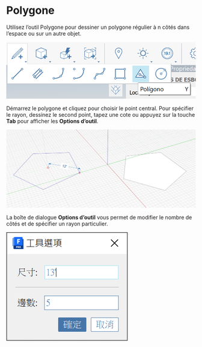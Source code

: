 # Polygone 

Utilisez l’outil Polygone pour dessiner un polygone régulier à n côtés dans l’espace ou sur un autre objet.

![](<../.gitbook/assets/image (9) (1).png>)

Démarrez le polygone et cliquez pour choisir le point central. Pour spécifier le rayon, dessinez le second point, tapez une cote ou appuyez sur la touche **Tab** pour afficher les **Options d’outil**.

![](<../.gitbook/assets/image (7) (1).png>)

La boîte de dialogue **Options d’outil** vous permet de modifier le nombre de côtés et de spécifier un rayon particulier.

![](<../.gitbook/assets/image (13) (1).png>)
